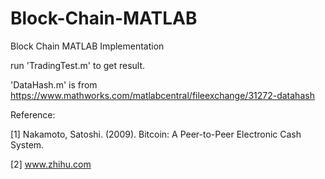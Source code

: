 # Block-Chain-MATLAB

Block Chain MATLAB Implementation

run 'TradingTest.m' to get result. 

'DataHash.m' is from https://www.mathworks.com/matlabcentral/fileexchange/31272-datahash

Reference: 

[1] Nakamoto, Satoshi. (2009). Bitcoin: A Peer-to-Peer Electronic Cash System.  

[2] www.zhihu.com
